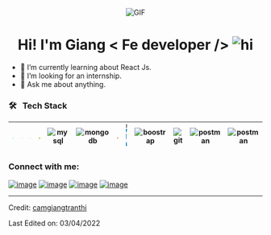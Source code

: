 <p align="center">
<img alt="GIF" src="https://github.com/arsentieva/arsentieva/blob/main/code.gif?raw=true" height="280" />
 <p/>

<h1 align="center"> Hi! I'm  Giang < Fe developer /> <img src="https://user-images.githubusercontent.com/1303154/88677602-1635ba80-d120-11ea-84d8-d263ba5fc3c0.gif" width="28px" alt="hi"></h1>

- :seedling: I’m currently learning about React Js.
- 🤔 I’m looking for an internship.
- :speech_balloon: Ask me about anything.

 ### 🛠 &nbsp; Tech Stack
 
|<img src="https://raw.githubusercontent.com/devicons/devicon/master/icons/react/react-original-wordmark.svg" width=40> | <img src="https://raw.githubusercontent.com/devicons/devicon/master/icons/nodejs/nodejs-original-wordmark.svg" width="40"> | <img src="https://raw.githubusercontent.com/devicons/devicon/master/icons/express/express-original-wordmark.svg" width="40"> | <img src="https://raw.githubusercontent.com/devicons/devicon/master/icons/javascript/javascript-original.svg" width="40"> | <img src="https://www.vectorlogo.zone/logos/mysql/mysql-ar21.svg" alt="mysql" width="40"> | <img src="https://www.vectorlogo.zone/logos/mongodb/mongodb-icon.svg" alt="mongodb" width="40"> | <img src="https://raw.githubusercontent.com/devicons/devicon/master/icons/html5/html5-original-wordmark.svg" alt="html5" width="40"> | <img src="https://raw.githubusercontent.com/devicons/devicon/master/icons/css3/css3-original-wordmark.svg" alt="css3" width="45" height="45"/> | <img src="https://www.vectorlogo.zone/logos/getbootstrap/getbootstrap-icon.svg" alt="boostrap" width="40"> | <img src="https://www.vectorlogo.zone/logos/git-scm/git-scm-icon.svg" alt="git" width="40"> | <img src="https://www.vectorlogo.zone/logos/getpostman/getpostman-icon.svg" alt="postman" width="40"> | <img src="https://www.vectorlogo.zone/logos/visualstudio_code/visualstudio_code-icon.svg" alt="postman" width="40"> |
|:-:|:-:|:-:|:-:|:-:|:-:|:-:|:-:|:-:|:-:|:-:|:-:|

  
<h3 >Connect with me:</h3>
<div>

[![image](https://img.shields.io/badge/LinkedIn-0077B5?style=for-the-badge&logo=linkedin&logoColor=white)](https://www.linkedin.com/in/cẩm-giang-9aaa5621a/)
[![image](https://img.shields.io/badge/Instagram-E4405F?style=for-the-badge&logo=instagram&logoColor=white)](https://www.instagram.com/20.thag.10/)
[![image](https://img.shields.io/badge/Facebook-1DA1F2?style=for-the-badge&logo=facebook&logoColor=white)](https://www.facebook.com/camgiang20s)
[![image](https://img.shields.io/badge/Gmail-D14836?style=for-the-badge&logo=gmail&logoColor=white)](mailto:camgiangfe@gmail.com)
  
</div>

<!-- <p><i>Ideas don't get smaller when they're shared, they get bigger</i></p>

<p><sub><b>Seth Godin</b></sub></p> -->

------

Credit: [camgiangtranthi](https://github.com/camgiangtranthi)

Last Edited on: 03/04/2022
  
